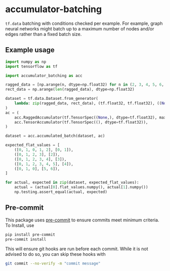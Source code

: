 # accumulator-batching

`tf.data` batching with conditions checked per example. For example, graph neural networks might batch up to a maximum number of nodes and/or edges rather than a fixed batch size.

## Example usage

```python
import numpy as np
import tensorflow as tf

import accumulator_batching as acc

ragged_data = [np.arange(n, dtype=np.float32) for n in (2, 3, 4, 5, 6, 2, 1)]
rect_data = np.arange(len(ragged_data), dtype=np.float32)

dataset = tf.data.Dataset.from_generator(
    lambda: zip(ragged_data, rect_data), (tf.float32, tf.float32), ((None,), ())
)
ac = (
    acc.RaggedAccumulator(tf.TensorSpec((None,), dtype=tf.float32), max_flat_size=7),
    acc.TensorAccumulator(tf.TensorSpec((), dtype=tf.float32)),
)

dataset = acc.accumulated_batch(dataset, ac)

expected_flat_values = [
    ([0, 1, 0, 1, 2], [0, 1]),
    ([0, 1, 2, 3], [2]),
    ([0, 1, 2, 3, 4], [3]),
    ([0, 1, 2, 3, 4, 5], [4]),
    ([0, 1, 0], [5, 6]),
]

for actual, expected in zip(dataset, expected_flat_values):
    actual = (actual[0].flat_values.numpy(), actual[1].numpy())
    np.testing.assert_equal(actual, expected)
```

## Pre-commit

This package uses [pre-commit](https://pre-commit.com/) to ensure commits meet minimum criteria. To Install, use

```bash
pip install pre-commit
pre-commit install
```

This will ensure git hooks are run before each commit. While it is not advised to do so, you can skip these hooks with

```bash
git commit --no-verify -m "commit message"
```
